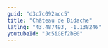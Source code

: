 ```yaml
---
guid: "d3c7c092acc5"
title: "Château de Bidache"
latlng: "43.487493, -1.138246"
youtubeId: "Jc5iGEf2bE0" 
---
```


